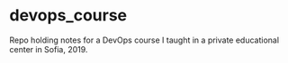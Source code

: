 # devops_course
Repo holding notes for a DevOps course I taught in a private educational center in Sofia, 2019.
